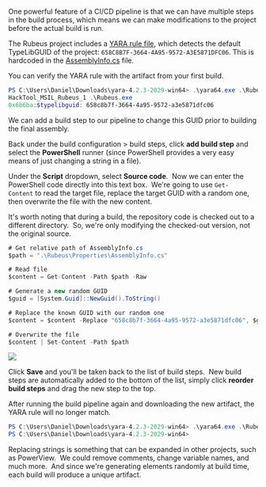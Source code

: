 One powerful feature of a CI/CD pipeline is that we can have multiple steps in the build process, which means we can make modifications to the project before the actual build is run.

The Rubeus project includes a [YARA rule file](https://github.com/GhostPack/Rubeus/blob/master/Rubeus.yar#L11), which detects the default TypeLibGUID of the project: `658C8B7F-3664-4A95-9572-A3E5871DFC06`. This is hardcoded in the [AssemblyInfo.cs](https://github.com/GhostPack/Rubeus/blob/master/Rubeus/Properties/AssemblyInfo.cs#L23) file.

You can verify the YARA rule with the artifact from your first build.
```powershell
PS C:\Users\Daniel\Downloads\yara-4.2.3-2029-win64> .\yara64.exe .\Rubeus.yar .\Rubeus.exe -s
HackTool_MSIL_Rubeus_1 .\Rubeus.exe
0x6b6ba:$typelibguid: 658c8b7f-3664-4a95-9572-a3e5871dfc06
```

We can add a build step to our pipeline to change this GUID prior to building the final assembly.

Back under the build configuration > build steps, click **add build step** and select the **PowerShell** runner (since PowerShell provides a very easy means of just changing a string in a file).

Under the **Script** dropdown, select **Source code**.  Now we can enter the PowerShell code directly into this text box.  We're going to use `Get-Content` to read the target file, replace the target GUID with a random one, then overwrite the file with the new content.

It's worth noting that during a build, the repository code is checked out to a different directory.  So, we're only modifying the checked-out version, not the original source.
```cs
# Get relative path of AssemblyInfo.cs
$path = ".\Rubeus\Properties\AssemblyInfo.cs"

# Read file
$content = Get-Content -Path $path -Raw

# Generate a new random GUID
$guid = [System.Guid]::NewGuid().ToString()

# Replace the known GUID with our random one
$content = $content -Replace "658c8b7f-3664-4a95-9572-a3e5871dfc06", $guid

# Overwrite the file
$content | Set-Content -Path $path
```

![](https://files.cdn.thinkific.com/file_uploads/584845/images/3bc/29b/efd/powershell-replace-guid.png)

Click **Save** and you'll be taken back to the list of build steps.  New build steps are automatically added to the bottom of the list, simply click **reorder build steps** and drag the new step to the top.

After running the build pipeline again and downloading the new artifact, the YARA rule will no longer match.
```powershell
PS C:\Users\Daniel\Downloads\yara-4.2.3-2029-win64> .\yara64.exe .\Rubeus.yar .\Rubeus.exe -s
PS C:\Users\Daniel\Downloads\yara-4.2.3-2029-win64>
```

Replacing strings is something that can be expanded in other projects, such as PowerView.  We could remove comments, change variable names, and much more.  And since we're generating elements randomly at build time, each build will produce a unique artifact.